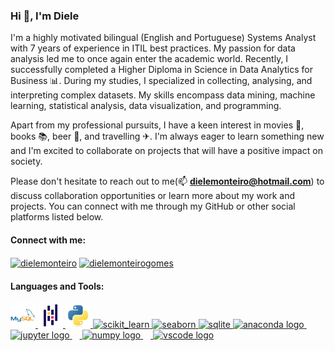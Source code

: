 ### Hi 👋, I'm Diele
I'm a highly motivated bilingual (English and Portuguese) Systems Analyst with 7 years of experience in ITIL best practices. My passion for data analysis led me to once again enter the academic world. Recently, I successfully completed a Higher Diploma in Science in Data Analytics for Business 📊. During my studies, I specialized in collecting, analysing, and interpreting complex datasets. My skills encompass data mining, machine learning, statistical analysis, data visualization, and programming.

Apart from my professional pursuits, I have a keen interest in movies 🎥, books 📚, beer 🍺, and travelling ✈. I'm always eager to learn something new and I'm excited to collaborate on projects that will have a positive impact on society.

Please don't hesitate to reach out to me(📫 **dielemonteiro@hotmail.com**) to discuss collaboration opportunities or learn more about my work and projects. You can connect with me through my GitHub or other social platforms listed below.

<h4 align="left">Connect with me:</h4>
<p align="left">
<a href="https://linkedin.com/in/dielemonteiro" target="blank"><img align="center" src="https://raw.githubusercontent.com/rahuldkjain/github-profile-readme-generator/master/src/images/icons/Social/linked-in-alt.svg" alt="dielemonteiro" height="30" width="40" /></a>
<a href="https://kaggle.com/dielemonteirogomes" target="blank"><img align="center" src="https://raw.githubusercontent.com/rahuldkjain/github-profile-readme-generator/master/src/images/icons/Social/kaggle.svg" alt="dielemonteirogomes" height="30" width="40" /></a>
</p>

<h4 align="left">Languages and Tools:</h4>
<p align="left"> <a href="https://www.mysql.com/" target="_blank" rel="noreferrer"> <img src="https://raw.githubusercontent.com/devicons/devicon/master/icons/mysql/mysql-original-wordmark.svg" alt="mysql" width="40" height="40"/> </a> <a href="https://pandas.pydata.org/" target="_blank" rel="noreferrer"> <img src="https://raw.githubusercontent.com/devicons/devicon/2ae2a900d2f041da66e950e4d48052658d850630/icons/pandas/pandas-original.svg" alt="pandas" width="40" height="40"/> </a> <a href="https://www.python.org" target="_blank" rel="noreferrer"> <img src="https://raw.githubusercontent.com/devicons/devicon/master/icons/python/python-original.svg" alt="python" width="40" height="40"/> </a> <a href="https://scikit-learn.org/" target="_blank" rel="noreferrer"> <img src="https://upload.wikimedia.org/wikipedia/commons/0/05/Scikit_learn_logo_small.svg" alt="scikit_learn" width="40" height="40"/> </a> <a href="https://seaborn.pydata.org/" target="_blank" rel="noreferrer"> <img src="https://seaborn.pydata.org/_images/logo-mark-lightbg.svg" alt="seaborn" width="40" height="40"/> </a> <a href="https://www.sqlite.org/" target="_blank" rel="noreferrer"> <img src="https://www.vectorlogo.zone/logos/sqlite/sqlite-icon.svg" alt="sqlite" width="40" height="40"/> 
  <img src="https://cdn.jsdelivr.net/gh/devicons/devicon/icons/anaconda/anaconda-original.svg" height="40" alt="anaconda logo"  />
  <img width="12" />
  <img src="https://cdn.jsdelivr.net/gh/devicons/devicon/icons/jupyter/jupyter-original.svg" height="40" alt="jupyter logo"  />
  <img width="12" />
  <img src="https://cdn.jsdelivr.net/gh/devicons/devicon/icons/numpy/numpy-original.svg" height="40" alt="numpy logo"  />
  <img width="12" />
  <img src="https://cdn.jsdelivr.net/gh/devicons/devicon/icons/vscode/vscode-original.svg" height="40" alt="vscode logo"  />
</a> </p>
